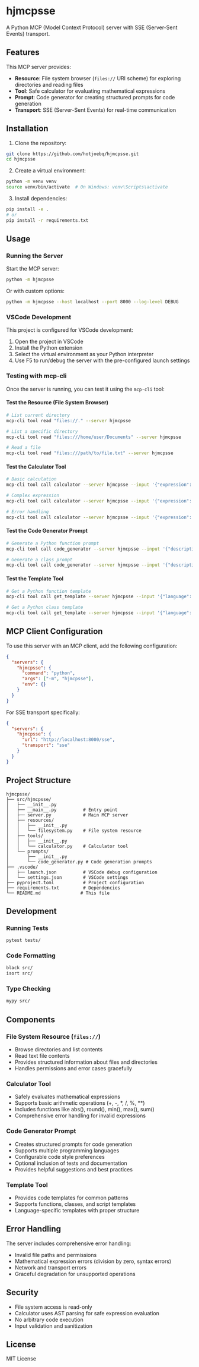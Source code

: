 # hjmcpsse

A Python MCP (Model Context Protocol) server with SSE (Server-Sent Events) transport.

## Features

This MCP server provides:

- **Resource**: File system browser (`files://` URI scheme) for exploring directories and reading files
- **Tool**: Safe calculator for evaluating mathematical expressions
- **Prompt**: Code generator for creating structured prompts for code generation
- **Transport**: SSE (Server-Sent Events) for real-time communication

## Installation

1. Clone the repository:
```bash
git clone https://github.com/hotjoebq/hjmcpsse.git
cd hjmcpsse
```

2. Create a virtual environment:
```bash
python -m venv venv
source venv/bin/activate  # On Windows: venv\Scripts\activate
```

3. Install dependencies:
```bash
pip install -e .
# or
pip install -r requirements.txt
```

## Usage

### Running the Server

Start the MCP server:
```bash
python -m hjmcpsse
```

Or with custom options:
```bash
python -m hjmcpsse --host localhost --port 8000 --log-level DEBUG
```

### VSCode Development

This project is configured for VSCode development:

1. Open the project in VSCode
2. Install the Python extension
3. Select the virtual environment as your Python interpreter
4. Use F5 to run/debug the server with the pre-configured launch settings

### Testing with mcp-cli

Once the server is running, you can test it using the `mcp-cli` tool:

#### Test the Resource (File System Browser)
```bash
# List current directory
mcp-cli tool read "files://." --server hjmcpsse

# List a specific directory
mcp-cli tool read "files:///home/user/Documents" --server hjmcpsse

# Read a file
mcp-cli tool read "files:///path/to/file.txt" --server hjmcpsse
```

#### Test the Calculator Tool
```bash
# Basic calculation
mcp-cli tool call calculator --server hjmcpsse --input '{"expression": "2 + 3 * 4"}'

# Complex expression
mcp-cli tool call calculator --server hjmcpsse --input '{"expression": "sqrt(16) + abs(-5)"}'

# Error handling
mcp-cli tool call calculator --server hjmcpsse --input '{"expression": "1 / 0"}'
```

#### Test the Code Generator Prompt
```bash
# Generate a Python function prompt
mcp-cli tool call code_generator --server hjmcpsse --input '{"description": "a function that sorts a list of numbers", "language": "python", "include_tests": true}'

# Generate a class prompt
mcp-cli tool call code_generator --server hjmcpsse --input '{"description": "a class for managing user accounts", "style": "object-oriented", "include_docs": true}'
```

#### Test the Template Tool
```bash
# Get a Python function template
mcp-cli tool call get_template --server hjmcpsse --input '{"language": "python", "template_type": "function"}'

# Get a Python class template
mcp-cli tool call get_template --server hjmcpsse --input '{"language": "python", "template_type": "class"}'
```

## MCP Client Configuration

To use this server with an MCP client, add the following configuration:

```json
{
  "servers": {
    "hjmcpsse": {
      "command": "python",
      "args": ["-m", "hjmcpsse"],
      "env": {}
    }
  }
}
```

For SSE transport specifically:
```json
{
  "servers": {
    "hjmcpsse": {
      "url": "http://localhost:8000/sse",
      "transport": "sse"
    }
  }
}
```

## Project Structure

```
hjmcpsse/
├── src/hjmcpsse/
│   ├── __init__.py
│   ├── __main__.py          # Entry point
│   ├── server.py            # Main MCP server
│   ├── resources/
│   │   ├── __init__.py
│   │   └── filesystem.py    # File system resource
│   ├── tools/
│   │   ├── __init__.py
│   │   └── calculator.py    # Calculator tool
│   └── prompts/
│       ├── __init__.py
│       └── code_generator.py # Code generation prompts
├── .vscode/
│   ├── launch.json          # VSCode debug configuration
│   └── settings.json        # VSCode settings
├── pyproject.toml           # Project configuration
├── requirements.txt         # Dependencies
└── README.md               # This file
```

## Development

### Running Tests
```bash
pytest tests/
```

### Code Formatting
```bash
black src/
isort src/
```

### Type Checking
```bash
mypy src/
```

## Components

### File System Resource (`files://`)
- Browse directories and list contents
- Read text file contents
- Provides structured information about files and directories
- Handles permissions and error cases gracefully

### Calculator Tool
- Safely evaluates mathematical expressions
- Supports basic arithmetic operations (+, -, *, /, %, **)
- Includes functions like abs(), round(), min(), max(), sum()
- Comprehensive error handling for invalid expressions

### Code Generator Prompt
- Creates structured prompts for code generation
- Supports multiple programming languages
- Configurable code style preferences
- Optional inclusion of tests and documentation
- Provides helpful suggestions and best practices

### Template Tool
- Provides code templates for common patterns
- Supports functions, classes, and script templates
- Language-specific templates with proper structure

## Error Handling

The server includes comprehensive error handling:
- Invalid file paths and permissions
- Mathematical expression errors (division by zero, syntax errors)
- Network and transport errors
- Graceful degradation for unsupported operations

## Security

- File system access is read-only
- Calculator uses AST parsing for safe expression evaluation
- No arbitrary code execution
- Input validation and sanitization

## License

MIT License
